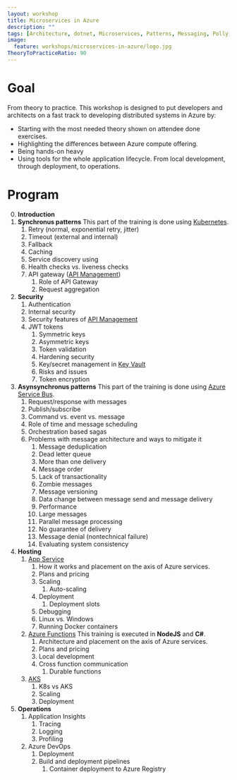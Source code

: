 ```yaml
---
layout: workshop
title: Microservices in Azure
description: ""
tags: [Architecture, dotnet, Microservices, Patterns, Messaging, Polly, Retry, Sagas, Publish/subscribe, PubSub, Kubernetes, k8s, Docker, Ocelot, API Gateway, JWT, Tracing, Observability, Eventual consistency, Service Bus, Monitoring, Distributed transactions, Publish/Subscribe, PubSub, Messages, Polly, Orchestration, Choreography, Security, Authentication, Circuit Breaker, Fallback, Caching, Timeout, Service discovery, API Management, Azure Functions, Durable functions, AKS, Application Insights, Service Bus, Terraform, Key Vault, Azure DevOps, Azure Kubernetes Services, Polyglot persistence, NodeJS, ]
image:
  feature: workshops/microservices-in-azure/logo.jpg
TheoryToPracticeRatio: 90  
---
```


# Goal

From theory to practice. This workshop is designed to put developers and architects on a fast track to developing distributed systems in Azure by:

- Starting with the most needed theory shown on attendee done exercises.
- Highlighting the differences between Azure compute offering.
- Being hands-on heavy 
- Using tools for the whole application lifecycle. From local development, through deployment, to operations.

# Program

0. **Introduction**
1. **Synchronus patterns**
    This part of the training is done using [Kubernetes](https://kubernetes.io/).
    1. Retry (normal, exponential retry, jitter)
    2. Timeout (external and internal)
    3. Fallback
    4. Caching
    5. Service discovery using 
    6. Health checks vs. liveness checks
    7. API gateway ([API Management](https://azure.microsoft.com/en-us/services/api-management/))
        1. Role of API Gateway
        2. Request aggregation
2. **Security**
    1. Authentication
    2. Internal security
    3. Security features of [API Management](https://azure.microsoft.com/en-us/services/api-management/)
    4. JWT tokens
        1. Symmetric keys
        2. Asymmetric keys
        3. Token validation
        4. Hardening security
        5. Key/secret management in [Key Vault](https://azure.microsoft.com/en-us/services/key-vault/)
        6. Risks and issues
        7. Token encryption
3. **Asynsynchronus patterns**
    This part of the training is done using [Azure Service Bus](https://azure.microsoft.com/en-US/services/service-bus/).
    1. Request/response with messages
    2. Publish/subscribe
    3. Command vs. event vs. message
    4. Role of time and message scheduling
    5. Orchestration based sagas
    6. Problems with message architecture and ways to mitigate it
        1. Message deduplication
        2. Dead letter queue
        3. More than one delivery
        4. Message order
        5. Lack of transactionality
        6. Zombie messages
        7. Message versioning
        8. Data change between message send and message delivery
        9. Performance
        10. Large messages
        11. Parallel message processing
        12. No guarantee of delivery
        13. Message denial (nontechnical failure)
        14. Evaluating system consistency
4. **Hosting**
    1. [App Service](https://azure.microsoft.com/en-us/services/app-service/)
        1. How it works and placement on the axis of Azure services.
        2. Plans and pricing
        3. Scaling
            1. Auto-scaling
        4. Deployment
            1. Deployment slots
        5. Debugging
        6. Linux vs. Windows
        7. Running Docker containers
    2. [Azure Functions](https://azure.microsoft.com/en-us/services/functions/)
        This training is executed in **NodeJS** and **C#**.
        1. Architecture and placement on the axis of Azure services.
        2. Plans and pricing
        3. Local development
        4. Cross function communication
            1. Durable functions
    3. [AKS](https://azure.microsoft.com/en-us/services/kubernetes-service/)
        1. K8s vs AKS
        2. Scaling
        3. Deployment
4. **Operations**
    1. Application Insights 
        1. Tracing
        2. Logging
        3. Profiling
    3. Azure DevOps
        1. Deployment
        2. Build and deployment pipelines
            1. Container deployment to Azure Registry